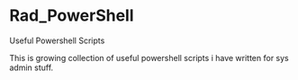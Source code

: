 # Rad_PowerShell
Useful Powershell Scripts

This is growing collection of useful powershell scripts i have written for sys admin stuff.
